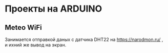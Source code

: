 # Проекты на ARDUINO
## Meteo WiFi
Занимается отправкой даных с датчика DHT22 на https://narodmon.ru/ , и ихний же вывод на экран.